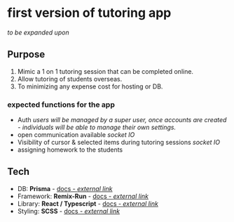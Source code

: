 # first version of tutoring app

_*to be expanded upon*_

## Purpose

1. Mimic a 1 on 1 tutoring session that can be completed online.
2. Allow tutoring of students overseas.
3. To minimizing any expense cost for hosting or DB.



### expected functions for the app
- Auth
*users will be managed by a super user, once accounts are created - individuals will be able to
manage their own settings.*
 - open communication available *_socket IO_*
 - Visibility of cursor & selected items during tutoring sessions *_socket IO_*
 - assigning homework to the students
 


## Tech

- DB: **Prisma** - [docs - _*external link*_](https://www.prisma.io/docs/)
- Framework: **Remix-Run** - [docs - _*external link*_](https://remix.run/docs/en/v1)
- Library: **React / Typescript**  - [docs - _*external link*_](https://reactjs.org/docs/getting-started.html)
- Styling: **SCSS**  - [docs - _*external link*_](https://sass-lang.com/documentation)